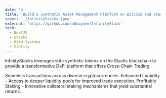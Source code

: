 ```yaml
---
date: '4'
title: 'Build a Synthetic Asset Management Platform on Bitcoin and Stacks'
cover: './InfinityStacks.jpeg'
external: 'https://github.com/abhaydee/InfinityStack'
tech:
  - NextJS
  - Stacks
  - Hiro Systems
  - Clarity
---
```


InfinityStacks leverages sbtc synthetic tokens on the Stacks blockchain to provide a transformative DeFi platform that offers Cross-Chain Trading

Seamless transactions across diverse cryptocurrencies. Enhanced Liquidity - Access to deeper liquidity pools for improved trade execution. Profitable Staking - Innovative collateral staking mechanisms that yield substantial returns.
